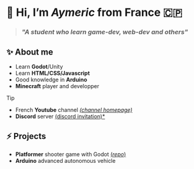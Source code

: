 # 👋 Hi, I’m *Aymeric* from France 🇨🇵
> ### *"A student who learn game-dev, web-dev and others"*

## ✨ About me 
- Learn **Godot**/Unity
- Learn **HTML/CSS/Javascript**
- Good knowledge in **Arduino**
- **Minecraft** player and developper
> [!TIP]
> - French **Youtube** channel *[*(channel homepage)*](https://www.youtube.com/@aymeric-devv)* 
> - **Discord** server [(discord invitation)*](https://discord.gg/xkq8aZ4zFg)

## ⚡ Projects
- **Platformer** shooter game with Godot [(*repo*)](https://github.com/aymeric-devv/godot-platformer-shooter)
- **Arduino** advanced autonomous vehicle
